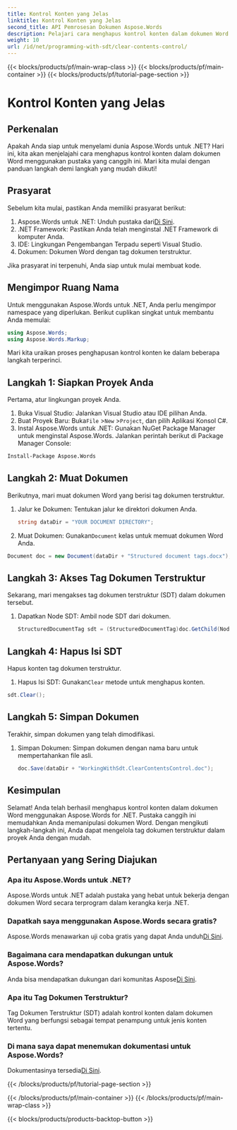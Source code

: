 ```yaml
---
title: Kontrol Konten yang Jelas
linktitle: Kontrol Konten yang Jelas
second_title: API Pemrosesan Dokumen Aspose.Words
description: Pelajari cara menghapus kontrol konten dalam dokumen Word menggunakan Aspose.Words untuk .NET dengan panduan langkah demi langkah kami.
weight: 10
url: /id/net/programming-with-sdt/clear-contents-control/
---
```


{{< blocks/products/pf/main-wrap-class >}}
{{< blocks/products/pf/main-container >}}
{{< blocks/products/pf/tutorial-page-section >}}

# Kontrol Konten yang Jelas

## Perkenalan

Apakah Anda siap untuk menyelami dunia Aspose.Words untuk .NET? Hari ini, kita akan menjelajahi cara menghapus kontrol konten dalam dokumen Word menggunakan pustaka yang canggih ini. Mari kita mulai dengan panduan langkah demi langkah yang mudah diikuti!

## Prasyarat

Sebelum kita mulai, pastikan Anda memiliki prasyarat berikut:

1.  Aspose.Words untuk .NET: Unduh pustaka dari[Di Sini](https://releases.aspose.com/words/net/).
2. .NET Framework: Pastikan Anda telah menginstal .NET Framework di komputer Anda.
3. IDE: Lingkungan Pengembangan Terpadu seperti Visual Studio.
4. Dokumen: Dokumen Word dengan tag dokumen terstruktur.

Jika prasyarat ini terpenuhi, Anda siap untuk mulai membuat kode.

## Mengimpor Ruang Nama

Untuk menggunakan Aspose.Words untuk .NET, Anda perlu mengimpor namespace yang diperlukan. Berikut cuplikan singkat untuk membantu Anda memulai:

```csharp
using Aspose.Words;
using Aspose.Words.Markup;
```

Mari kita uraikan proses penghapusan kontrol konten ke dalam beberapa langkah terperinci.

## Langkah 1: Siapkan Proyek Anda

Pertama, atur lingkungan proyek Anda.

1. Buka Visual Studio: Jalankan Visual Studio atau IDE pilihan Anda.
2.  Buat Proyek Baru: Buka`File` >`New` >`Project`, dan pilih Aplikasi Konsol C#.
3. Instal Aspose.Words untuk .NET: Gunakan NuGet Package Manager untuk menginstal Aspose.Words. Jalankan perintah berikut di Package Manager Console:
```sh
Install-Package Aspose.Words
```

## Langkah 2: Muat Dokumen

Berikutnya, mari muat dokumen Word yang berisi tag dokumen terstruktur.

1. Jalur ke Dokumen: Tentukan jalur ke direktori dokumen Anda.
   ```csharp
   string dataDir = "YOUR DOCUMENT DIRECTORY";
   ```
2.  Muat Dokumen: Gunakan`Document` kelas untuk memuat dokumen Word Anda.
   ```csharp
   Document doc = new Document(dataDir + "Structured document tags.docx");
   ```

## Langkah 3: Akses Tag Dokumen Terstruktur

Sekarang, mari mengakses tag dokumen terstruktur (SDT) dalam dokumen tersebut.

1. Dapatkan Node SDT: Ambil node SDT dari dokumen.
   ```csharp
   StructuredDocumentTag sdt = (StructuredDocumentTag)doc.GetChild(NodeType.StructuredDocumentTag, 0, true);
   ```

## Langkah 4: Hapus Isi SDT

Hapus konten tag dokumen terstruktur.

1.  Hapus Isi SDT: Gunakan`Clear` metode untuk menghapus konten.
   ```csharp
   sdt.Clear();
   ```

## Langkah 5: Simpan Dokumen

Terakhir, simpan dokumen yang telah dimodifikasi.

1. Simpan Dokumen: Simpan dokumen dengan nama baru untuk mempertahankan file asli.
   ```csharp
   doc.Save(dataDir + "WorkingWithSdt.ClearContentsControl.doc");
   ```

## Kesimpulan

Selamat! Anda telah berhasil menghapus kontrol konten dalam dokumen Word menggunakan Aspose.Words for .NET. Pustaka canggih ini memudahkan Anda memanipulasi dokumen Word. Dengan mengikuti langkah-langkah ini, Anda dapat mengelola tag dokumen terstruktur dalam proyek Anda dengan mudah.

## Pertanyaan yang Sering Diajukan

### Apa itu Aspose.Words untuk .NET?

Aspose.Words untuk .NET adalah pustaka yang hebat untuk bekerja dengan dokumen Word secara terprogram dalam kerangka kerja .NET.

### Dapatkah saya menggunakan Aspose.Words secara gratis?

 Aspose.Words menawarkan uji coba gratis yang dapat Anda unduh[Di Sini](https://releases.aspose.com/).

### Bagaimana cara mendapatkan dukungan untuk Aspose.Words?

 Anda bisa mendapatkan dukungan dari komunitas Aspose[Di Sini](https://forum.aspose.com/c/words/8).

### Apa itu Tag Dokumen Terstruktur?

Tag Dokumen Terstruktur (SDT) adalah kontrol konten dalam dokumen Word yang berfungsi sebagai tempat penampung untuk jenis konten tertentu.

### Di mana saya dapat menemukan dokumentasi untuk Aspose.Words?

 Dokumentasinya tersedia[Di Sini](https://reference.aspose.com/words/net/).

{{< /blocks/products/pf/tutorial-page-section >}}

{{< /blocks/products/pf/main-container >}}
{{< /blocks/products/pf/main-wrap-class >}}

{{< blocks/products/products-backtop-button >}}
